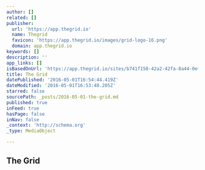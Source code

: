 ```yaml
---
author: []
related: []
publisher:
  url: 'https://app.thegrid.io'
  name: Thegrid
  favicon: 'https://app.thegrid.io/images/grid-logo-16.png'
  domain: app.thegrid.io
keywords: []
description: ''
app_links: []
isBasedOnUrl: 'https://app.thegrid.io/sites/b741f150-42a2-42fa-8a44-0ef935fe3090'
title: The Grid
datePublished: '2016-05-01T16:54:44.419Z'
dateModified: '2016-05-01T16:53:40.205Z'
starred: false
sourcePath: _posts/2016-05-01-the-grid.md
published: true
inFeed: true
hasPage: false
inNav: false
_context: 'http://schema.org'
_type: MediaObject

---
```

<article style=""><h1>The Grid</h1></article>